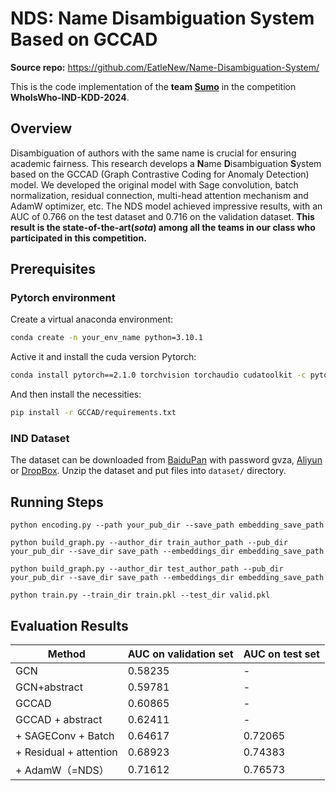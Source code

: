 # NDS: Name Disambiguation System Based on GCCAD

**Source repo:** https://github.com/EatleNew/Name-Disambiguation-System/

This is the code implementation of the **team <u>Sumo</u>** in the competition **WhoIsWho-IND-KDD-2024**.

## Overview

Disambiguation of authors with the same name is crucial for ensuring academic fairness. This research develops a **N**ame **D**isambiguation **S**ystem based on the GCCAD (Graph Contrastive Coding for Anomaly Detection) model. We developed the original model with Sage convolution, batch normalization, residual connection, multi-head attention mechanism and AdamW optimizer, etc. The NDS model achieved impressive results, with an AUC of 0.766 on the test dataset and 0.716 on the validation dataset. **This result is the state-of-the-art(_sota_) among all the teams in our class who participated in this competition.**

## Prerequisites

### Pytorch environment

Create a virtual anaconda environment:

```bash
conda create -n your_env_name python=3.10.1
```

Active it and install the cuda version Pytorch:

```bash
conda install pytorch==2.1.0 torchvision torchaudio cudatoolkit -c pytorch
```

And then install the necessities:

```bash
pip install -r GCCAD/requirements.txt
```

### IND Dataset

The dataset can be downloaded from [BaiduPan](https://pan.baidu.com/s/1_CX50fRxou4riEHzn5UYKg?pwd=gvza) with password gvza, [Aliyun](https://open-data-set.oss-cn-beijing.aliyuncs.com/oag-benchmark/kddcup-2024/IND-WhoIsWho/IND-WhoIsWho.zip) or [DropBox](https://www.dropbox.com/scl/fi/o8du146aafl3vrb87tm45/IND-WhoIsWho.zip?rlkey=cg6tbubqo532hb1ljaz70tlxe&dl=1).
Unzip the dataset and put files into `dataset/` directory.

## Running Steps

```
python encoding.py --path your_pub_dir --save_path embedding_save_path

python build_graph.py --author_dir train_author_path --pub_dir your_pub_dir --save_dir save_path --embeddings_dir embedding_save_path

python build_graph.py --author_dir test_author_path --pub_dir your_pub_dir --save_dir save_path --embeddings_dir embedding_save_path

python train.py --train_dir train.pkl --test_dir valid.pkl
```

## Evaluation Results

| Method                 | AUC on validation set | AUC on test set |
| ---------------------- | --------------------- | --------------- |
| GCN                    | 0.58235               | -               |
| GCN+abstract           | 0.59781               | -               |
| GCCAD                  | 0.60865               | -               |
| GCCAD + abstract       | 0.62411               | -               |
| + SAGEConv + Batch     | 0.64617               | 0.72065         |
| + Residual + attention | 0.68923               | 0.74383         |
| + AdamW（=NDS）        | 0.71612               | 0.76573         |

